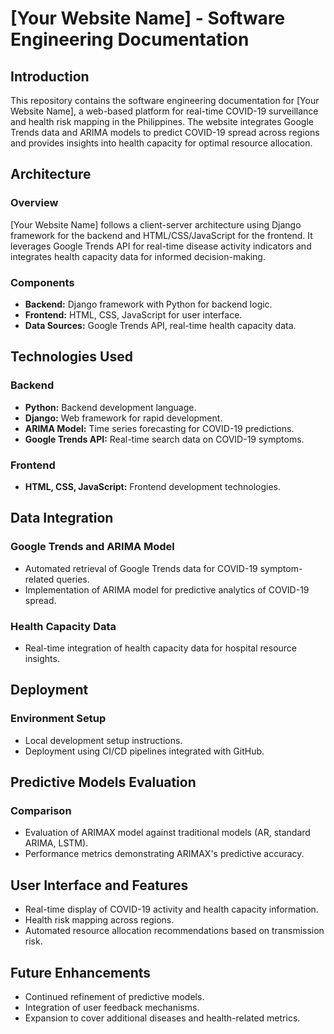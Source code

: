 # [Your Website Name] - Software Engineering Documentation

## Introduction
This repository contains the software engineering documentation for [Your Website Name], a web-based platform for real-time COVID-19 surveillance and health risk mapping in the Philippines. The website integrates Google Trends data and ARIMA models to predict COVID-19 spread across regions and provides insights into health capacity for optimal resource allocation.

## Architecture
### Overview
[Your Website Name] follows a client-server architecture using Django framework for the backend and HTML/CSS/JavaScript for the frontend. It leverages Google Trends API for real-time disease activity indicators and integrates health capacity data for informed decision-making.

### Components
- **Backend:** Django framework with Python for backend logic.
- **Frontend:** HTML, CSS, JavaScript for user interface.
- **Data Sources:** Google Trends API, real-time health capacity data.

## Technologies Used
### Backend
- **Python:** Backend development language.
- **Django:** Web framework for rapid development.
- **ARIMA Model:** Time series forecasting for COVID-19 predictions.
- **Google Trends API:** Real-time search data on COVID-19 symptoms.

### Frontend
- **HTML, CSS, JavaScript:** Frontend development technologies.

## Data Integration
### Google Trends and ARIMA Model
- Automated retrieval of Google Trends data for COVID-19 symptom-related queries.
- Implementation of ARIMA model for predictive analytics of COVID-19 spread.

### Health Capacity Data
- Real-time integration of health capacity data for hospital resource insights.

## Deployment
### Environment Setup
- Local development setup instructions.
- Deployment using CI/CD pipelines integrated with GitHub.

## Predictive Models Evaluation
### Comparison
- Evaluation of ARIMAX model against traditional models (AR, standard ARIMA, LSTM).
- Performance metrics demonstrating ARIMAX's predictive accuracy.

## User Interface and Features
- Real-time display of COVID-19 activity and health capacity information.
- Health risk mapping across regions.
- Automated resource allocation recommendations based on transmission risk.

## Future Enhancements
- Continued refinement of predictive models.
- Integration of user feedback mechanisms.
- Expansion to cover additional diseases and health-related metrics.

